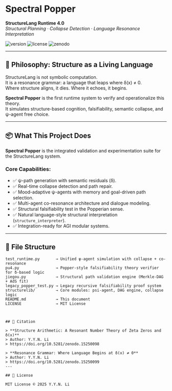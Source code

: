 # Spectral Popper

**StructureLang Runtime 4.0**  
*Structural Planning · Collapse Detection · Language Resonance Interpretation*

![version](https://img.shields.io/badge/version-v1.0.0-blue)
![license](https://img.shields.io/badge/license-MIT-green)
![zenodo](https://img.shields.io/badge/doi-10.5281%2Fzenodo.15241841-orange)

---

## 🧠 Philosophy: Structure as a Living Language

StructureLang is not symbolic computation.  
It is a resonance grammar: a language that leaps where δ(x) ≠ 0.  
Where structure aligns, it dies. Where it echoes, it begins.

**Spectral Popper** is the first runtime system to verify and operationalize this theory.  
It simulates structure-based cognition, falsifiability, semantic collapse, and ψ-agent free choice.

---

## 📦 What This Project Does

**Spectral Popper** is the integrated validation and experimentation suite for the StructureLang system.

### Core Capabilities:

- ✅ ψ-path generation with semantic residuals (δ).
- ✅ Real-time collapse detection and path repair.
- ✅ Mood-adaptive ψ-agents with memory and goal-driven path selection.
- ✅ Multi-agent co-resonance architecture and dialogue modeling.
- ✅ Structural falsifiability test in the Popperian sense.
- ✅ Natural language-style structural interpretation (`structure_interpreter`).
- ✅ Integration-ready for AGI modular systems.

---

## 🔧 File Structure

```text
test_runtime.py       → Unified ψ-agent simulation with collapse + co-resonance
pu4.py                → Popper-style falsifiability theory verifier for δ-based logic
jiegou.py             → Structural path validation engine (Merkle-DAG + AdS fit)
legacy_popper_test.py → Legacy recursive falsifiability proof system
structurelib/         → Core modules: psi-agent, DAG engine, collapse logic
README.md             → This document
LICENSE               → MIT License



## 📄 Citation

> **Structure Arithmetic: A Resonant Number Theory of Zeta Zeros and δ(x)**  
> Author: Y.Y.N. Li
> https://doi.org/10.5281/zenodo.15250098

> **Resonance Grammar: Where Language Begins at δ(x) ≠ 0**  
> Author: Y.Y.N. Li
> https://doi.org/10.5281/zenodo.15250099
---

## 📜 License

MIT License © 2025 Y.Y.N. Li
